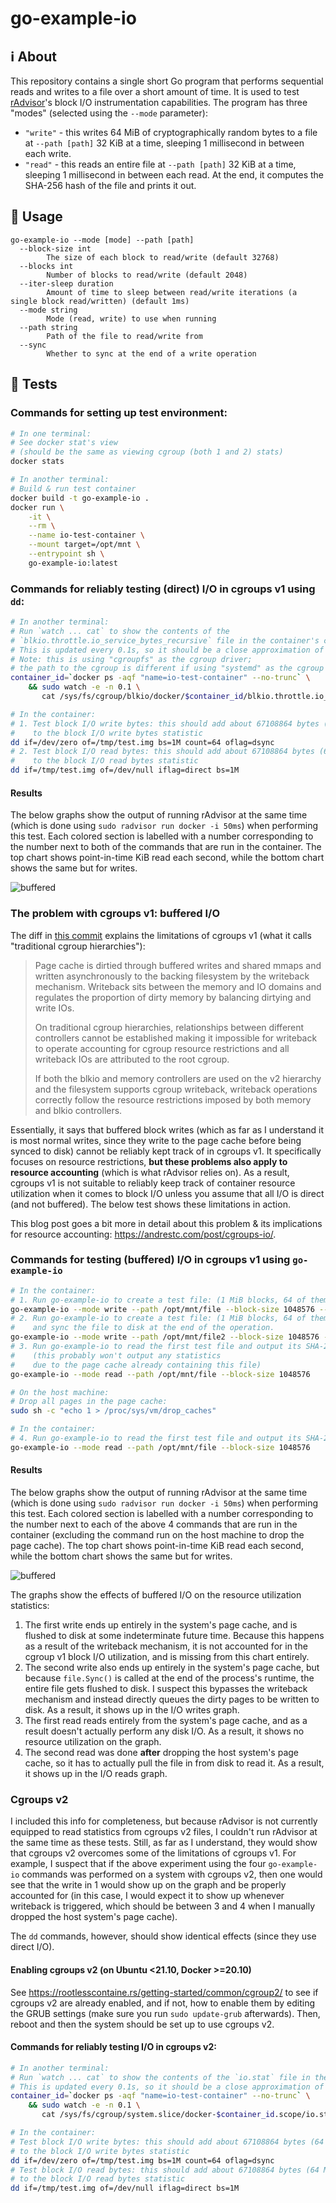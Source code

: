 # go-example-io

## ℹ️ About

This repository contains a single short Go program that performs sequential reads and writes to a file over a short amount of time. It is used to test [rAdvisor](https://github.com/elba-docker/radvisor)'s block I/O instrumentation capabilities. The program has three "modes" (selected using the `--mode` parameter):

- `"write"` - this writes 64 MiB of cryptographically random bytes to a file at `--path [path]` 32 KiB at a time, sleeping 1 millisecond in between each write.
- `"read"` - this reads an entire file at `--path [path]` 32 KiB at a time, sleeping 1 millisecond in between each read. At the end, it computes the SHA-256 hash of the file and prints it out.

## 📃 Usage 

```
go-example-io --mode [mode] --path [path]
  --block-size int
        The size of each block to read/write (default 32768)
  --blocks int
        Number of blocks to read/write (default 2048)
  --iter-sleep duration
        Amount of time to sleep between read/write iterations (a single block read/written) (default 1ms)
  --mode string
        Mode (read, write) to use when running
  --path string
        Path of the file to read/write from
  --sync
        Whether to sync at the end of a write operation
```

## 🧪 Tests
### Commands for setting up test environment:

```sh
# In one terminal:
# See docker stat's view
# (should be the same as viewing cgroup (both 1 and 2) stats)
docker stats

# In another terminal:
# Build & run test container
docker build -t go-example-io .
docker run \
    -it \
    --rm \
    --name io-test-container \
    --mount target=/opt/mnt \
    --entrypoint sh \
    go-example-io:latest
```

### Commands for reliably testing (direct) I/O in cgroups v1 using `dd`:

```sh
# In another terminal:
# Run `watch ... cat` to show the contents of the
# `blkio.throttle.io_service_bytes_recursive` file in the container's cgroup.
# This is updated every 0.1s, so it should be a close approximation of what rAdvisor does.
# Note: this is using "cgroupfs" as the cgroup driver;
# the path to the cgroup is different if using "systemd" as the cgroup driver.
container_id=`docker ps -aqf "name=io-test-container" --no-trunc` \
    && sudo watch -e -n 0.1 \
       cat /sys/fs/cgroup/blkio/docker/$container_id/blkio.throttle.io_service_bytes_recursive

# In the container:
# 1. Test block I/O write bytes: this should add about 67108864 bytes (64 MiB)
#    to the block I/O write bytes statistic
dd if=/dev/zero of=/tmp/test.img bs=1M count=64 oflag=dsync
# 2. Test block I/O read bytes: this should add about 67108864 bytes (64 MiB)
#    to the block I/O read bytes statistic
dd if=/tmp/test.img of=/dev/null iflag=direct bs=1M
```

#### Results

The below graphs show the output of running rAdvisor at the same time (which is done using `sudo radvisor run docker -i 50ms`) when performing this test. Each colored section is labelled with a number corresponding to the number next to both of the commands that are run in the container. The top chart shows point-in-time KiB read each second, while the bottom chart shows the same but for writes.

![buffered](.github/readme/direct.png)

### The problem with cgroups v1: buffered I/O

The diff in [this commit](https://git.kernel.org/pub/scm/linux/kernel/git/torvalds/linux.git/commit/?h=v4.14-rc4&id=3e1534cf4a2a8278e811e7c84a79da1a02347b8b) explains the limitations of cgroups v1 (what it calls "traditional cgroup hierarchies"):

> Page cache is dirtied through buffered writes and shared mmaps and
> written asynchronously to the backing filesystem by the writeback
> mechanism.  Writeback sits between the memory and IO domains and
> regulates the proportion of dirty memory by balancing dirtying and
> write IOs.
> 
> On traditional cgroup hierarchies, relationships between different
> controllers cannot be established making it impossible for writeback
> to operate accounting for cgroup resource restrictions and all
> writeback IOs are attributed to the root cgroup.
> 
> If both the blkio and memory controllers are used on the v2 hierarchy
> and the filesystem supports cgroup writeback, writeback operations
> correctly follow the resource restrictions imposed by both memory and
> blkio controllers.

Essentially, it says that buffered block writes (which as far as I understand it is most normal writes, since they write to the page cache before being synced to disk) cannot be reliably kept track of in cgroups v1. It specifically focuses on resource restrictions, **but these problems also apply to resource accounting** (which is what rAdvisor relies on). As a result, cgroups v1 is not suitable to reliably keep track of container resource utilization when it comes to block I/O unless you assume that all I/O is direct (and not buffered). The below test shows these limitations in action.

This blog post goes a bit more in detail about this problem & its implications for resource accounting: https://andrestc.com/post/cgroups-io/.

### Commands for testing (buffered) I/O in cgroups v1 using `go-example-io`

```sh
# In the container:
# 1. Run go-example-io to create a test file: (1 MiB blocks, 64 of them)
go-example-io --mode write --path /opt/mnt/file --block-size 1048576 --blocks 64
# 2. Run go-example-io to create a test file: (1 MiB blocks, 64 of them),
#    and sync the file to disk at the end of the operation.
go-example-io --mode write --path /opt/mnt/file2 --block-size 1048576 --blocks 64 --sync
# 3. Run go-example-io to read the first test file and output its SHA-256 digest:
#    (this probably won't output any statistics
#    due to the page cache already containing this file)
go-example-io --mode read --path /opt/mnt/file --block-size 1048576

# On the host machine:
# Drop all pages in the page cache:
sudo sh -c "echo 1 > /proc/sys/vm/drop_caches"

# In the container:
# 4. Run go-example-io to read the first test file and output its SHA-256 digest:
go-example-io --mode read --path /opt/mnt/file --block-size 1048576
```

#### Results

The below graphs show the output of running rAdvisor at the same time (which is done using `sudo radvisor run docker -i 50ms`) when performing this test. Each colored section is labelled with a number corresponding to the number next to each of the above 4 commands that are run in the container (excluding the command run on the host machine to drop the page cache). The top chart shows point-in-time KiB read each second, while the bottom chart shows the same but for writes.

![buffered](.github/readme/buffered.png)

The graphs show the effects of buffered I/O on the resource utilization statistics:
1. The first write ends up entirely in the system's page cache, and is flushed to disk at some indeterminate future time. Because this happens as a result of the writeback mechanism, it is not accounted for in the cgroup v1 block I/O utilization, and is missing from this chart entirely.
2. The second write also ends up entirely in the system's page cache, but because `file.Sync()` is called at the end of the process's runtime, the entire file gets flushed to disk. I suspect this bypasses the writeback mechanism and instead directly queues the dirty pages to be written to disk. As a result, it shows up in the I/O writes graph.
3. The first read reads entirely from the system's page cache, and as a result doesn't actually perform any disk I/O. As a result, it shows no resource utilization on the graph.
4. The second read was done **after** dropping the host system's page cache, so it has to actually pull the file in from disk to read it. As a result, it shows up in the I/O reads graph.

### Cgroups v2

I included this info for completeness, but because rAdvisor is not currently equipped to read statistics from cgroups v2 files, I couldn't run rAdvisor at the same time as these tests. Still, as far as I understand, they would show that cgroups v2 overcomes some of the limitations of cgroups v1. For example, I suspect that if the above experiment using the four `go-example-io` commands was performed on a system with cgroups v2, then one would see that the write in 1 would show up on the graph and be properly accounted for (in this case, I would expect it to show up whenever writeback is triggered, which should be between 3 and 4 when I manually dropped the host system's page cache).

The `dd` commands, however, should show identical effects (since they use direct I/O).

#### Enabling cgroups v2 (on Ubuntu <21.10, Docker >=20.10)

See https://rootlesscontaine.rs/getting-started/common/cgroup2/ to see if cgroups v2 are already enabled, and if not, how to enable them by editing the GRUB settings (make sure you run `sudo update-grub` afterwards). Then, reboot and then the system should be set up to use cgroups v2.

#### Commands for reliably testing I/O in cgroups v2:

```sh
# In another terminal:
# Run `watch ... cat` to show the contents of the `io.stat` file in the container's cgroup.
# This is updated every 0.1s, so it should be a close approximation of what rAdvisor does.
container_id=`docker ps -aqf "name=io-test-container" --no-trunc` \
    && sudo watch -e -n 0.1 \
       cat /sys/fs/cgroup/system.slice/docker-$container_id.scope/io.stat

# In the container:
# Test block I/O write bytes: this should add about 67108864 bytes (64 MiB)
# to the block I/O write bytes statistic
dd if=/dev/zero of=/tmp/test.img bs=1M count=64 oflag=dsync
# Test block I/O read bytes: this should add about 67108864 bytes (64 MiB)
# to the block I/O read bytes statistic
dd if=/tmp/test.img of=/dev/null iflag=direct bs=1M
```
